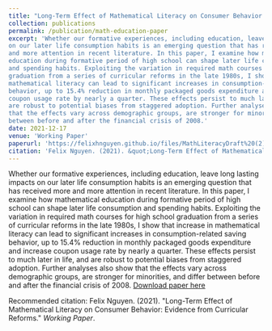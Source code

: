 ```yaml
---
title: "Long-Term Effect of Mathematical Literacy on Consumer Behavior: Evidence from Curricular Reforms"
collection: publications
permalink: /publication/math-education-paper
excerpt: 'Whether our formative experiences, including education, leave long lasting impacts
on our later life consumption habits is an emerging question that has received more
and more attention in recent literature. In this paper, I examine how mathematical
education during formative period of high school can shape later life consumption
and spending habits. Exploiting the variation in required math courses for high school
graduation from a series of curricular reforms in the late 1980s, I show that increase in
mathematical literacy can lead to significant increases in consumption-related saving
behavior, up to 15.4% reduction in monthly packaged goods expenditure and increase
coupon usage rate by nearly a quarter. These effects persist to much later in life, and
are robust to potential biases from staggered adoption. Further analyses also show
that the effects vary across demographic groups, are stronger for minorities, and differ
between before and after the financial crisis of 2008.'
date: 2021-12-17
venue: 'Working Paper'
paperurl: 'https://felixhnguyen.github.io/files/MathLiteracyDraft%20(2).pdf'
citation: 'Felix Nguyen. (2021). &quot;Long-Term Effect of Mathematical Literacy on Consumer Behavior: Evidence from Curricular Reforms&quot; <i>Working Paper</i>.'
---
```

Whether our formative experiences, including education, leave long lasting impacts
on our later life consumption habits is an emerging question that has received more
and more attention in recent literature. In this paper, I examine how mathematical
education during formative period of high school can shape later life consumption
and spending habits. Exploiting the variation in required math courses for high school
graduation from a series of curricular reforms in the late 1980s, I show that increase in
mathematical literacy can lead to significant increases in consumption-related saving
behavior, up to 15.4% reduction in monthly packaged goods expenditure and increase
coupon usage rate by nearly a quarter. These effects persist to much later in life, and
are robust to potential biases from staggered adoption. Further analyses also show
that the effects vary across demographic groups, are stronger for minorities, and differ
between before and after the financial crisis of 2008.
[Download paper here](https://felixhnguyen.github.io/files/MathLiteracyDraft%20(2).pdf)

Recommended citation: Felix Nguyen. (2021). &quot;Long-Term Effect of Mathematical Literacy on Consumer Behavior: Evidence from Curricular Reforms.&quot; <i>Working Paper</i>.
